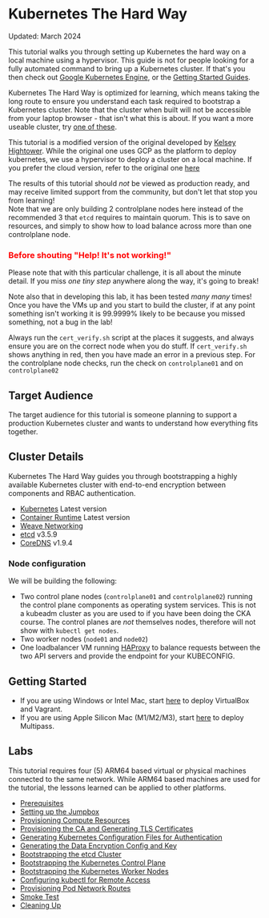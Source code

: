 # Kubernetes The Hard Way

Updated: March 2024

This tutorial walks you through setting up Kubernetes the hard way on a local machine using a hypervisor.
This guide is not for people looking for a fully automated command to bring up a Kubernetes cluster.
If that's you then check out [Google Kubernetes Engine](https://cloud.google.com/kubernetes-engine), or the [Getting Started Guides](http://kubernetes.io/docs/getting-started-guides/).

Kubernetes The Hard Way is optimized for learning, which means taking the long route to ensure you understand each task required to bootstrap a Kubernetes cluster. Note that the cluster when built will not be accessible from your laptop browser - that isn't what this is about. If you want a more useable cluster, try [one of these](https://github.com/kodekloudhub/certified-kubernetes-administrator-course/tree/master/kubeadm-clusters).

This tutorial is a modified version of the original developed by [Kelsey Hightower](https://github.com/kelseyhightower/kubernetes-the-hard-way).
While the original one uses GCP as the platform to deploy kubernetes,  we use a hypervisor to deploy a cluster on a local machine. If you prefer the cloud version, refer to the original one [here](https://github.com/kelseyhightower/kubernetes-the-hard-way)

The results of this tutorial should *not* be viewed as production ready, and may receive limited support from the community, but don't let that stop you from learning!<br/>Note that we are only building 2 controlplane nodes here instead of the recommended 3 that `etcd` requires to maintain quorum. This is to save on resources, and simply to show how to load balance across more than one controlplane node.

### <font color="red">Before shouting "Help! It's not working!"</font>

Please note that with this particular challenge, it is all about the minute detail. If you miss _one tiny step_ anywhere along the way, it's going to break!

Note also that in developing this lab, it has been tested *many many* times! Once you have the VMs up and you start to build the cluster, if at any point something isn't working it is 99.9999% likely to be because you missed something, not a bug in the lab!

Always run the `cert_verify.sh` script at the places it suggests, and always ensure you are on the correct node when you do stuff. If `cert_verify.sh` shows anything in red, then you have made an error in a previous step. For the controlplane node checks, run the check on `controlplane01` and on `controlplane02`

## Target Audience

The target audience for this tutorial is someone planning to support a production Kubernetes cluster and wants to understand how everything fits together.

## Cluster Details

Kubernetes The Hard Way guides you through bootstrapping a highly available Kubernetes cluster with end-to-end encryption between components and RBAC authentication.

* [Kubernetes](https://github.com/kubernetes/kubernetes) Latest version
* [Container Runtime](https://github.com/containerd/containerd) Latest version
* [Weave Networking](https://www.weave.works/docs/net/latest/kubernetes/kube-addon/)
* [etcd](https://github.com/coreos/etcd) v3.5.9
* [CoreDNS](https://github.com/coredns/coredns) v1.9.4

### Node configuration

We will be building the following:

* Two control plane nodes (`controlplane01` and `controlplane02`) running the control plane components as operating system services. This is not a kubeadm cluster as you are used to if you have been doing the CKA course. The control planes are *not* themselves nodes, therefore will not show with `kubectl get nodes`.
* Two worker nodes (`node01` and `node02`)
* One loadbalancer VM running [HAProxy](https://www.haproxy.org/) to balance requests between the two API servers and provide the endpoint for your KUBECONFIG.

## Getting Started

* If you are using Windows or Intel Mac, start [here](./VirtualBox/docs/01-prerequisites.md) to deploy VirtualBox and Vagrant.
* If you are using Apple Silicon Mac (M1/M2/M3), start [here](./apple-silicon/docs/01-prerequisites.md) to deploy Multipass.

## Labs

This tutorial requires four (5) ARM64 based virtual or physical machines connected to the same network. While ARM64 based machines are used for the tutorial, the lessons learned can be applied to other platforms.

* [Prerequisites](docs/01-prerequisites.md)
* [Setting up the Jumpbox](docs/02-jumpbox.md)
* [Provisioning Compute Resources](docs/03-compute-resources.md)
* [Provisioning the CA and Generating TLS Certificates](docs/04-certificate-authority.md)
* [Generating Kubernetes Configuration Files for Authentication](docs/05-kubernetes-configuration-files.md)
* [Generating the Data Encryption Config and Key](docs/06-data-encryption-keys.md)
* [Bootstrapping the etcd Cluster](docs/07-bootstrapping-etcd.md)
* [Bootstrapping the Kubernetes Control Plane](docs/08-bootstrapping-kubernetes-controllers.md)
* [Bootstrapping the Kubernetes Worker Nodes](docs/09-bootstrapping-kubernetes-workers.md)
* [Configuring kubectl for Remote Access](docs/10-configuring-kubectl.md)
* [Provisioning Pod Network Routes](docs/11-pod-network-routes.md)
* [Smoke Test](docs/12-smoke-test.md)
* [Cleaning Up](docs/13-cleanup.md)
